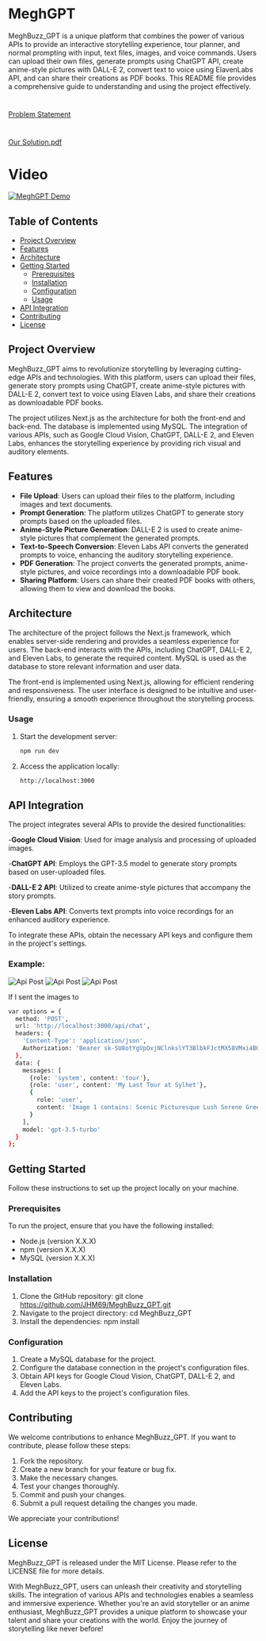 # MeghGPT

MeghBuzz_GPT is a unique platform that combines the power of various APIs to provide an interactive storytelling experience, tour planner, and normal prompting with input, text files, images, and voice commands. Users can upload their own files, generate prompts using ChatGPT API, create anime-style pictures with DALL-E 2, convert text to voice using ElavenLabs API, and can share their creations as PDF books. This README file provides a comprehensive guide to understanding and using the project effectively.

#
[Problem Statement](https://docs.google.com/document/d/e/2PACX-1vTF8r8UbzjBHGxu2h00OakQ1vRjs85xAOOZEIB2Ea8SNOwTbW2-V-6JACmOzN2Ar4Pxj2LyIXptrng3/pub)
#
[Our Solution.pdf](https://drive.google.com/file/d/1SmoWLlG0quZ0yk3zojX-hxmul7veoLw6/view?usp=sharing)

# Video
[![MeghGPT Demo](http://img.youtube.com/vi/4m-h20T_Atc/0.jpg)](http://www.youtube.com/watch?v=4m-h20T_Atc "MeghGPT Demo")

## Table of Contents

- [Project Overview](#project-overview)
- [Features](#features)
- [Architecture](#architecture)
- [Getting Started](#getting-started)
  - [Prerequisites](#prerequisites)
  - [Installation](#installation)
  - [Configuration](#configuration)
  - [Usage](#usage)
- [API Integration](#api-integration)
- [Contributing](#contributing)
- [License](#license)

## Project Overview

MeghBuzz_GPT aims to revolutionize storytelling by leveraging cutting-edge APIs and technologies. With this platform, users can upload their files, generate story prompts using ChatGPT, create anime-style pictures with DALL-E 2, convert text to voice using Elaven Labs, and share their creations as downloadable PDF books.

The project utilizes Next.js as the architecture for both the front-end and back-end. The database is implemented using MySQL. The integration of various APIs, such as Google Cloud Vision, ChatGPT, DALL-E 2, and Eleven Labs, enhances the storytelling experience by providing rich visual and auditory elements.

## Features

- **File Upload**: Users can upload their files to the platform, including images and text documents.
- **Prompt Generation**: The platform utilizes ChatGPT to generate story prompts based on the uploaded files.
- **Anime-Style Picture Generation**: DALL-E 2 is used to create anime-style pictures that complement the generated prompts.
- **Text-to-Speech Conversion**: Eleven Labs API converts the generated prompts to voice, enhancing the auditory storytelling experience.
- **PDF Generation**: The project converts the generated prompts, anime-style pictures, and voice recordings into a downloadable PDF book.
- **Sharing Platform**: Users can share their created PDF books with others, allowing them to view and download the books.

## Architecture

The architecture of the project follows the Next.js framework, which enables server-side rendering and provides a seamless experience for users. The back-end interacts with the APIs, including ChatGPT, DALL-E 2, and Eleven Labs, to generate the required content. MySQL is used as the database to store relevant information and user data.

The front-end is implemented using Next.js, allowing for efficient rendering and responsiveness. The user interface is designed to be intuitive and user-friendly, ensuring a smooth experience throughout the storytelling process.

### Usage

1. Start the development server:
   ```bash
   npm run dev
3. Access the application locally:
   ```bash
   http://localhost:3000

## API Integration

The project integrates several APIs to provide the desired functionalities:

-**Google Cloud Vision**: Used for image analysis and processing of uploaded images.

-**ChatGPT API**: Employs the GPT-3.5 model to generate story prompts based on user-uploaded files.

-**DALL-E 2 API**: Utilized to create anime-style pictures that accompany the story prompts.

-**Eleven Labs API**: Converts text prompts into voice recordings for an enhanced auditory experience.

To integrate these APIs, obtain the necessary API keys and configure them in the project's settings.


### Example: 

![Api Post](images/1.png)
![Api Post](images/2.png)
![Api Post](images/3.png)



If I sent the images to
```bash
var options = {
  method: 'POST',
  url: 'http://localhost:3000/api/chat',
  headers: {
    'Content-Type': 'application/json',
    Authorization: 'Bearer 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'
  },
  data: {
    messages: [
      {role: 'system', content: 'tour'},
      {role: 'user', content: 'My Last Tour at Sylhet'},
      {
        role: 'user',
        content: 'Image 1 contains: Scenic Picturesque Lush Serene Green Crystal-clear Tropical Vibrant Captivating Tranquil'
      }
    ],
    model: 'gpt-3.5-turbo'
  }
};
```





## Getting Started

Follow these instructions to set up the project locally on your machine.

### Prerequisites

To run the project, ensure that you have the following installed:

- Node.js (version X.X.X)
- npm (version X.X.X)
- MySQL (version X.X.X)

### Installation

1. Clone the GitHub repository:
   git clone https://github.com/JHM69/MeghBuzz_GPT.git
2. Navigate to the project directory:
   cd MeghBuzz_GPT
3. Install the dependencies:
   npm install

### Configuration

1. Create a MySQL database for the project.
2. Configure the database connection in the project's configuration files.
3. Obtain API keys for Google Cloud Vision, ChatGPT, DALL-E 2, and Eleven Labs.
4. Add the API keys to the project's configuration files.


## Contributing

We welcome contributions to enhance MeghBuzz_GPT. If you want to contribute, please follow these steps:

1. Fork the repository.
2. Create a new branch for your feature or bug fix.
3. Make the necessary changes.
4. Test your changes thoroughly.
5. Commit and push your changes.
6. Submit a pull request detailing the changes you made.
   
We appreciate your contributions!

## License

MeghBuzz_GPT is released under the MIT License. Please refer to the LICENSE file for more details.

With MeghBuzz_GPT, users can unleash their creativity and storytelling skills. The integration of various APIs and technologies enables a seamless and immersive experience. Whether you're an avid storyteller or an anime enthusiast, MeghBuzz_GPT provides a unique platform to showcase your talent and share your creations with the world. Enjoy the journey of storytelling like never before!
